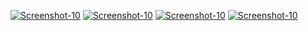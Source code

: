 <a href="https://image.prntscr.com/image/lVD03Y02RViCfS3Ube6uZA.png"><img src="https://image.prntscr.com/image/lVD03Y02RViCfS3Ube6uZA.png" alt="Screenshot-10" border="0"></a>
<a href="https://image.prntscr.com/image/AqWx-u65Sveln4G7DGRmRA.png"><img src="https://image.prntscr.com/image/AqWx-u65Sveln4G7DGRmRA.png" alt="Screenshot-10" border="0"></a>
<a href=""><img src="" alt="Screenshot-10" border="0"></a>
<a href=""><img src="" alt="Screenshot-10" border="0"></a>